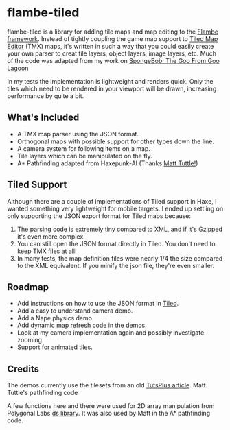 flambe-tiled
============

flambe-tiled is a library for adding tile maps and map editing to the [Flambe framework](https://github.com/aduros/flambe). Instead of tightly coupling the game map support to [Tiled Map Editor](http://www.mapeditor.org) (TMX) maps,
it's written in such a way that you could easily create your own parser to creat tile layers, object layers, image layers, etc. Much of the code was
adapted from my work on [SpongeBob: The Goo From Goo Lagoon](http://spongebob.nick.com/games/spongebob-squarepants-the-goo-from-goo-lagoon.html)

In my tests the implementation is lightweight and renders quick. Only the tiles which need to be rendered in your viewport will be drawn, increasing
performance by quite a bit.

What's Included
---------------
- A TMX map parser using the JSON format.
- Orthogonal maps with possible support for other types down the line.
- A camera system for following items on a map.
- Tile layers which can be manipulated on the fly.
- A* Pathfinding adapted from Haxepunk-AI (Thanks [Matt Tuttle!](http://matttuttle.com/))

Tiled Support
-------------
Although there are a couple of implementations of Tiled support in Haxe, I wanted something very lightweight for mobile targets. I ended up settling on only
supporting the JSON export format for Tiled maps because:

1. The parsing code is extremely tiny compared to XML, and if it's Gzipped it's even more complex.
2. You can still open the JSON format directly in Tiled. You don't need to keep TMX files at all!
3. In many tests, the map definition files were nearly 1/4 the size compared to the XML equivalent. If you minify the json file, they're even smaller.

Roadmap
-------
- Add instructions on how to use the JSON format in [Tiled](http://www.mapeditor.org).
- Add a easy to understand camera demo.
- Add a Nape physics demo.
- Add dynamic map refresh code in the demos.
- Look at my camera implementation again and possibly investigate zooming.
- Support for animated tiles.

Credits
-------
The demos currently use the tilesets from an old [TutsPlus article](http://gamedevelopment.tutsplus.com/tutorials/introduction-to-tiled-map-editor-a-great-platform-agnostic-tool-for-making-level-maps--gamedev-2838).
Matt Tuttle's pathfinding code

A few functions here and there were used for 2D array manipulation from Polygonal Labs [ds library](https://github.com/polygonal/ds). It was also used by Matt in the A* pathfinding code.